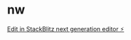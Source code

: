 # nw

[Edit in StackBlitz next generation editor ⚡️](https://stackblitz.com/~/github.com/Pixellogsglobal/nw)